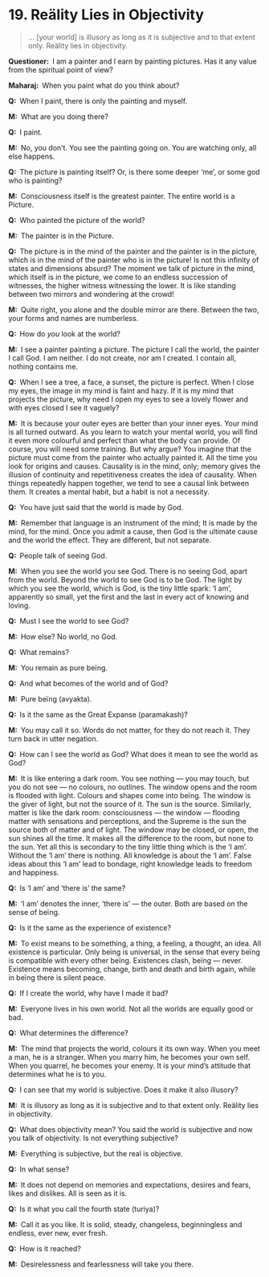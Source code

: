 # 19. Reälity Lies in Objectivity

>… [your world] is illusory as long as it is subjective and to that extent only. Reälity lies in objectivity.

**Questioner:**&ensp;I am a painter and I earn by painting pictures. Has it any value from the spiritual point of view?

**Maharaj:**&ensp;When you paint what do you think about?

**Q:**&ensp;When I paint, there is only the painting and myself.

**M:**&ensp;What are you doing there?

**Q:**&ensp;I paint.

**M:**&ensp;No, you don’t. You see the painting going on. You are watching only, all else happens.

**Q:**&ensp;The picture is painting itself? Or, is there some deeper ‘me’, or some god who is painting?

**M:**&ensp;Consciousness itself is the greatest painter. The entire world is a Picture.

**Q:**&ensp;Who painted the picture of the world?

**M:**&ensp;The painter is in the Picture.

**Q:**&ensp;The picture is in the mind of the painter and the painter is in the picture, which is in the mind of the painter who is in the picture! Is not this infinity of states and dimensions absurd? The moment we talk of picture in the mind, which itself is in the picture, we come to an endless succession of witnesses, the higher witness witnessing the lower. It is like standing between two mirrors and wondering at the crowd!

**M:**&ensp;Quite right, you alone and the double mirror are there. Between the two, your forms and names are numberless.

**Q:**&ensp;How do *you* look at the world?

**M:**&ensp;I see a painter painting a picture. The picture I call the world, the painter I call God. I am neither. I do not create, nor am I created. I contain all, nothing contains me.

**Q:**&ensp;When I see a tree, a face, a sunset, the picture is perfect. When I close my eyes, the image in my mind is faint and hazy. If it is my mind that projects the picture, why need I open my eyes to see a lovely flower and with eyes closed I see it vaguely?

**M:**&ensp;It is because your outer eyes are better than your inner eyes. Your mind is all turned outward. As you learn to watch your mental world, you will find it even more colourful and perfect than what the body can provide. Of course, you will need some training. But why argue? You imagine that the picture must come from the painter who actually painted it. All the time you look for origins and causes. Causality is in the mind, only; memory gives the illusion of continuity and repetitiveness creates the idea of causality. When things repeatedly happen together, we tend to see a causal link between them. It creates a mental habit, but a habit is not a necessity.

**Q:**&ensp;You have just said that the world is made by God.

**M:**&ensp;Remember that language is an instrument of the mind; It is made by the mind, for the mind. Once you admit a cause, then God is the ultimate cause and the world the effect. They are different, but not separate.

**Q:**&ensp;People talk of seeing God.

**M:**&ensp;When you see the world you see God. There is no seeing God, apart from the world. Beyond the world to see God is to be God. The light by which you see the world, which is God, is the tiny little spark: ‘I am’, apparently so small, yet the first and the last in every act of knowing and loving.

**Q:**&ensp;Must I see the world to see God?

**M:**&ensp;How else? No world, no God.

**Q:**&ensp;What remains?

**M:**&ensp;You remain as pure beïng.

**Q:**&ensp;And what becomes of the world and of God?

**M:**&ensp;Pure beïng (<span data-tippy-content="Unmanifest. Opposite is <em>vyakta</em>">avyakta</span>).

**Q:**&ensp;Is it the same as the Great Expanse (<span data-tippy-content="The great expanse, the timeless and spaceless reälity; the Absolute beïng.">paramakash</span>)?

**M:**&ensp;You may call it so. Words do not matter, for they do not reach it. They turn back in utter negation.

**Q:**&ensp;How can I see the world as God? What does it mean to see the world as God?

**M:**&ensp;It is like entering a dark room. You see nothing — you may touch, but you do not see — no colours, no outlines. The window opens and the room is flooded with light. Colours and shapes come into beïng. The window is the giver of light, but not the source of it. The sun is the source. Similarly, matter is like the dark room: consciousness — the window — flooding matter with sensations and perceptions, and the Supreme is the sun the source both of matter and of light. The window may be closed, or open, the sun shines all the time. It makes all the difference to the room, but none to the sun. Yet all this is secondary to the tiny little thing which is the ‘I am’. Without the ‘I am’ there is nothing. All knowledge is about the ‘I am’. False ideas about this ‘I am’ lead to bondage, right knowledge leads to freedom and happiness.

**Q:**&ensp;Is ‘I am’ and ‘there is’ the same?

**M:**&ensp;‘I am’ denotes the inner, ‘there is’ — the outer. Both are based on the sense of beïng.

**Q:**&ensp;Is it the same as the experience of existence?

**M:**&ensp;To exist means to be something, a thing, a feeling, a thought, an idea. All existence is particular. Only beïng is universal, in the sense that every beïng is compatible with every other beïng. Existences clash, beïng — never. Existence means becoming, change, birth and death and birth again, while in beïng there is silent peace.

**Q:**&ensp;If I create the world, why have I made it bad?

**M:**&ensp;Everyone lives in his own world. Not all the worlds are equally good or bad.

**Q:**&ensp;What determines the difference?

**M:**&ensp;The mind that projects the world, colours it its own way. When you meet a man, he is a stranger. When you marry him, he becomes your own self. When you quarrel, he becomes your enemy. It is your mind’s attitude that determines what he is to you.

**Q:**&ensp;I can see that my world is subjective. Does it make it also illusory?

**M:**&ensp;It is illusory as long as it is subjective and to that extent only. Reälity lies in objectivity.

**Q:**&ensp;What does objectivity mean? You said the world is subjective and now you talk of objectivity. Is not everything subjective?

**M:**&ensp;Everything is subjective, but the real is objective.

**Q:**&ensp;In what sense?

**M:**&ensp;It does not depend on memories and expectations, desires and fears, likes and dislikes. All is seen as it is.

**Q:**&ensp;Is it what you call the fourth state (<span data-tippy-content="The superconscious state of <em>samadhi</em>, (<em>turiya</em>, fourth), the fourth state of soul in which it becomes one with <em>Brahman</em>, the highest awareness.">turiya</span>)?

**M:**&ensp;Call it as you like. It is solid, steady, changeless, beginningless and endless, ever new, ever fresh.

**Q:**&ensp;How is it reached?

**M:**&ensp;Desirelessness and fearlessness will take you there.

<script>
export default {
  props: ["slot-key"],
  mounted () {
    tippy("[data-tippy-content]", {allowHTML: true});
  }
}
</script>